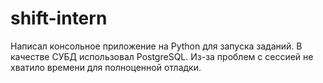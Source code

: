 # shift-intern

Написал консольное приложение на Python для запуска заданий. В качестве СУБД использовал PostgreSQL.
Из-за проблем с сессией не хватило времени для полноценной отладки.
